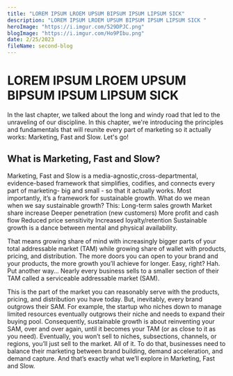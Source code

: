 ```yaml
---
title: "LOREM IPSUM LROEM UPSUM BIPSUM IPSUM LIPSUM SICK"
description: "LOREM IPSUM LROEM UPSUM BIPSUM IPSUM LIPSUM SICK "
heroImage: "https://i.imgur.com/529DPJC.png"
blogImage: "https://i.imgur.com/Ho9PIbu.png"
date: 2/25/2023
fileName: second-blog
---
```


# LOREM IPSUM LROEM UPSUM BIPSUM IPSUM LIPSUM SICK

In the last chapter, we talked about the long and windy road that led to the unraveling of our discipline. In this chapter, we're introducing the principles and fundamentals that will reunite every part of marketing so it actually works: Marketing, Fast and Slow. Let's go!

## What is Marketing, Fast and Slow?

Marketing, Fast and Slow is a media-agnostic,cross-departmental, evidence-based framework that simplifies, codifies, and connects every part of marketing- big and small - so that it actually works. Most importantly, it’s a framework for sustainable growth. What do we mean when we say sustainable growth? This: Long-term sales growth Market share increase Deeper penetration (new customers) More profit and cash flow Reduced price sensitivity Increased loyalty/retention Sustainable growth is a dance between mental and physical availability.

That means growing share of mind with increasingly bigger parts of your total addressable market (TAM) while growing share of wallet with products, pricing, and distribution. The more doors you can open to your brand and your products, the more growth you’ll achieve for longer. Easy, right? Hah. Put another way… Nearly every business sells to a smaller section of their TAM called a serviceable addressable market (SAM).

This is the part of the market you can reasonably serve with the products, pricing, and distribution you have today. But, inevitably, every brand outgrows their SAM. For example, the startup who niches down to manage limited resources eventually outgrows their niche and needs to expand their buying pool. Consequently, sustainable growth is about reinventing your SAM, over and over again, until it becomes your TAM (or as close to it as you need). Eventually, you won’t sell to niches, subsections, channels, or regions, you’ll just sell to the market. All of it. To do that, businesses need to balance their marketing between brand building, demand acceleration, and demand capture. And that’s exactly what we’ll explore in Marketing, Fast and Slow.
